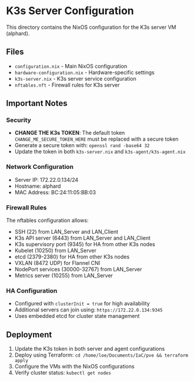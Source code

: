 # K3s Server Configuration

This directory contains the NixOS configuration for the K3s server VM (alphard).

## Files

- `configuration.nix` - Main NixOS configuration
- `hardware-configuration.nix` - Hardware-specific settings
- `k3s-server.nix` - K3s server service configuration
- `nftables.nft` - Firewall rules for K3s server

## Important Notes

### Security
- **CHANGE THE K3s TOKEN**: The default token `CHANGE_ME_SECURE_TOKEN_HERE` must be replaced with a secure token
- Generate a secure token with: `openssl rand -base64 32`
- Update the token in both `k3s-server.nix` and `k3s-agent/k3s-agent.nix`

### Network Configuration
- Server IP: 172.22.0.134/24
- Hostname: alphard
- MAC Address: BC:24:11:05:BB:03

### Firewall Rules
The nftables configuration allows:
- SSH (22) from LAN_Server and LAN_Client
- K3s API server (6443) from LAN_Server and LAN_Client
- K3s supervisory port (9345) for HA from other K3s nodes
- Kubelet (10250) from LAN_Server
- etcd (2379-2380) for HA from other K3s nodes
- VXLAN (8472 UDP) for Flannel CNI
- NodePort services (30000-32767) from LAN_Server
- Metrics server (10255) from LAN_Server

### HA Configuration
- Configured with `clusterInit = true` for high availability
- Additional servers can join using: `https://172.22.0.134:9345`
- Uses embedded etcd for cluster state management

## Deployment
1. Update the K3s token in both server and agent configurations
2. Deploy using Terraform: `cd /home/loe/Documents/IaC/pve && terraform apply`
3. Configure the VMs with the NixOS configurations
4. Verify cluster status: `kubectl get nodes`
